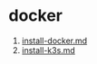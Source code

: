 # docker

1. [install-docker.md](install-docker.md "mention")
2. [install-k3s.md](install-k3s.md "mention")
